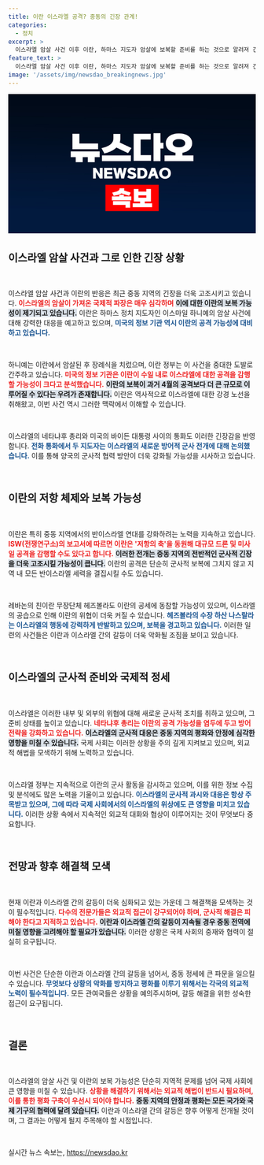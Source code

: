 ```yaml
---
title: 이란 이스라엘 공격? 중동의 긴장 관계!
categories:
  - 정치
excerpt: >
  이스라엘 암살 사건 이후 이란, 하마스 지도자 암살에 보복할 준비를 하는 것으로 알려져 긴장이 고조되고 있습니다. 이란은 이스라엘에 대규모 공격을 예고하며, 미국도 대응 태세에 돌입했습니다.
feature_text: >
  이스라엘 암살 사건 이후 이란, 하마스 지도자 암살에 보복할 준비를 하는 것으로 알려져 긴장이 고조되고 있습니다. 이란은 이스라엘에 대규모 공격을 예고하며, 미국도 대응 태세에 돌입했습니다.
image: '/assets/img/newsdao_breakingnews.jpg'
---
```


<p><img src="/assets/img/newsdao_breakingnews.jpg" alt="firstkoreanews 속보" /></p>

<h2 data-ke-size="size26">이스라엘 암살 사건과 그로 인한 긴장 상황</h2>

<p data-ke-size="size16">&nbsp;</p>

<p>이스라엘 암살 사건과 이란의 반응은 최근 중동 지역의 긴장을 더욱 고조시키고 있습니다. <b><span style="color: #ee2323;">이스라엘의 암살이 가져온 국제적 파장은 매우 심각하며</span></b> <b><span style="background-color: #21538527;">이에 대한 이란의 보복 가능성이 제기되고 있습니다.</span></b> 이란은 하마스 정치 지도자인 이스마일 하니예의 암살 사건에 대해 강력한 대응을 예고하고 있으며, <b><span style="color: #1a5490;">미국의 정보 기관 역시 이란의 공격 가능성에 대비하고 있습니다.</span></b></p>

<p data-ke-size="size16">&nbsp;</p>

<p>하니예는 이란에서 암살된 후 장례식을 치렀으며, 이란 정부는 이 사건을 중대한 도발로 간주하고 있습니다. <b><span style="color: #ee2323;">미국의 정보 기관은 이란이 수일 내로 이스라엘에 대한 공격을 감행할 가능성이 크다고 분석했습니다.</span></b> <b><span style="background-color: #21538527;">이란의 보복이 과거 4월의 공격보다 더 큰 규모로 이루어질 수 있다는 우려가 존재합니다.</span></b> 이란은 역사적으로 이스라엘에 대한 강경 노선을 취해왔고, 이번 사건 역시 그러한 맥락에서 이해할 수 있습니다.</p>

<p data-ke-size="size16">&nbsp;</p>

<p>이스라엘의 네타냐후 총리와 미국의 바이든 대통령 사이의 통화도 이러한 긴장감을 반영합니다. <b><span style="color: #1a5490;">전화 통화에서 두 지도자는 이스라엘의 새로운 방어적 군사 전개에 대해 논의했습니다.</span></b> 이를 통해 양국의 군사적 협력 방안이 더욱 강화될 가능성을 시사하고 있습니다.</p>

<p data-ke-size="size16">&nbsp;</p>

<h2 data-ke-size="size26">이란의 저항 체제와 보복 가능성</h2>

<p data-ke-size="size16">&nbsp;</p>

<p>이란은 특히 중동 지역에서의 반이스라엘 연대를 강화하려는 노력을 지속하고 있습니다. <b><span style="color: #ee2323;">ISW(전쟁연구소)의 보고서에 따르면 이란은 '저항의 축'을 동원해 대규모 드론 및 미사일 공격을 감행할 수도 있다고 합니다.</span></b> <b><span style="background-color: #21538527;">이러한 전개는 중동 지역의 전반적인 군사적 긴장을 더욱 고조시킬 가능성이 큽니다.</span></b> 이란의 공격은 단순히 군사적 보복에 그치지 않고 지역 내 모든 반이스라엘 세력을 결집시킬 수도 있습니다.</p>

<p data-ke-size="size16">&nbsp;</p>

<p>레바논의 친이란 무장단체 헤즈볼라도 이란의 공세에 동참할 가능성이 있으며, 이스라엘의 공습으로 인해 이란의 위협이 더욱 커질 수 있습니다. <b><span style="color: #1a5490;">헤즈볼라의 수장 하산 나스랄라는 이스라엘의 행동에 강력하게 반발하고 있으며, 보복을 경고하고 있습니다.</span></b> 이러한 일련의 사건들은 이란과 이스라엘 간의 갈등이 더욱 악화될 조짐을 보이고 있습니다.</p>

<p data-ke-size="size16">&nbsp;</p>

<h2 data-ke-size="size26">이스라엘의 군사적 준비와 국제적 정세</h2>

<p data-ke-size="size16">&nbsp;</p>

<p>이스라엘은 이러한 내부 및 외부의 위협에 대해 새로운 군사적 조치를 취하고 있으며, 그 준비 상태를 높이고 있습니다. <b><span style="color: #ee2323;">네타냐후 총리는 이란의 공격 가능성을 염두에 두고 방어 전략을 강화하고 있습니다.</span></b> <b><span style="background-color: #21538527;">이스라엘의 군사적 대응은 중동 지역의 평화와 안정에 심각한 영향을 미칠 수 있습니다.</span></b> 국제 사회는 이러한 상황을 주의 깊게 지켜보고 있으며, 외교적 해법을 모색하기 위해 노력하고 있습니다.</p>

<p data-ke-size="size16">&nbsp;</p>

<p>이스라엘 정부는 지속적으로 이란의 군사 활동을 감시하고 있으며, 이를 위한 정보 수집 및 분석에도 많은 노력을 기울이고 있습니다. <b><span style="color: #1a5490;">이스라엘의 군사적 과시와 대응은 항상 주목받고 있으며, 그에 따라 국제 사회에서의 이스라엘의 위상에도 큰 영향을 미치고 있습니다.</span></b> 이러한 상황 속에서 지속적인 외교적 대화와 협상이 이루어지는 것이 무엇보다 중요합니다.</p>

<p data-ke-size="size16">&nbsp;</p>

<h2 data-ke-size="size26">전망과 향후 해결책 모색</h2>

<p data-ke-size="size16">&nbsp;</p>

<p>현재 이란과 이스라엘 간의 갈등이 더욱 심화되고 있는 가운데 그 해결책을 모색하는 것이 필수적입니다. <b><span style="color: #ee2323;">다수의 전문가들은 외교적 접근이 강구되어야 하며, 군사적 해결은 피해야 한다고 지적하고 있습니다.</span></b> <b><span style="background-color: #21538527;">이란과 이스라엘 간의 갈등이 지속될 경우 중동 전역에 미칠 영향을 고려해야 할 필요가 있습니다.</span></b> 이러한 상황은 국제 사회의 중재와 협력이 절실히 요구됩니다.</p>

<p data-ke-size="size16">&nbsp;</p>

<p>이번 사건은 단순한 이란과 이스라엘 간의 갈등을 넘어서, 중동 정세에 큰 파문을 일으킬 수 있습니다. <b><span style="color: #1a5490;">무엇보다 상황의 악화를 방지하고 평화를 이루기 위해서는 각국의 외교적 노력이 필수적입니다.</span></b> 모든 관여국들은 상황을 예의주시하며, 갈등 해결을 위한 성숙한 접근이 요구됩니다.</p>

<p data-ke-size="size16">&nbsp;</p>

<h2 data-ke-size="size26">결론</h2>

<p data-ke-size="size16">&nbsp;</p>

<p>이스라엘의 암살 사건 및 이란의 보복 가능성은 단순히 지역적 문제를 넘어 국제 사회에 큰 영향을 미칠 수 있습니다. <b><span style="color: #ee2323;">상황을 해결하기 위해서는 외교적 해법이 반드시 필요하며, 이를 통한 평화 구축이 우선시 되어야 합니다.</span></b> <b><span style="background-color: #21538527;">중동 지역의 안정과 평화는 모든 국가와 국제 기구의 협력에 달려 있습니다.</span></b> 이란과 이스라엘 간의 갈등은 향후 어떻게 전개될 것이며, 그 결과는 어떻게 될지 주목해야 할 시점입니다.</p>

<p data-ke-size="size16">&nbsp;</p>
실시간 뉴스 속보는, <a href="https://newsdao.kr" rel="dofollow">https://newsdao.kr</a>


